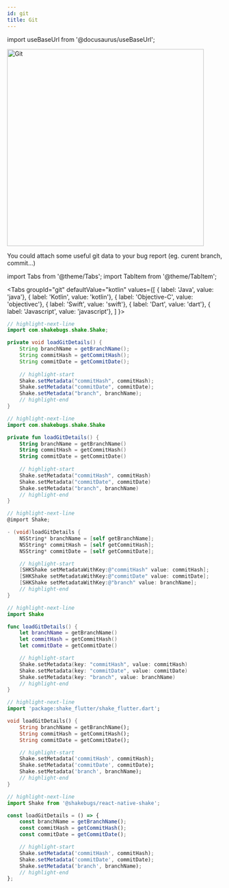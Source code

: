 ```yaml
---
id: git
title: Git
---
```

import useBaseUrl from '@docusaurus/useBaseUrl';

<div class='text--center'>
<img
  alt='Git'
  src={useBaseUrl('img/docs-git@2x.png')}
  width='460'
/>
</div>

You could attach some useful git data to your bug report (eg. curent branch, commit...)

import Tabs from '@theme/Tabs';
import TabItem from '@theme/TabItem';

<Tabs
  groupId="git"
  defaultValue="kotlin"
  values={[
    { label: 'Java', value: 'java'},
    { label: 'Kotlin', value: 'kotlin'},
    { label: 'Objective-C', value: 'objectivec'},
    { label: 'Swift', value: 'swift'},
    { label: 'Dart', value: 'dart'},
    { label: 'Javascript', value: 'javascript'},
  ]
}>

<TabItem value="java">

```java title="App.java"
// highlight-next-line
import com.shakebugs.shake.Shake;

private void loadGitDetails() {
    String branchName = getBranchName();
    String commitHash = getCommitHash();
    String commitDate = getCommitDate();
    
    // highlight-start
    Shake.setMetadata("commitHash", commitHash);
    Shake.setMetadata("commitDate", commitDate);
    Shake.setMetadata("branch", branchName);
    // highlight-end
}
```

</TabItem>

<TabItem value="kotlin">

```kotlin title="App.kt"
// highlight-next-line
import com.shakebugs.shake.Shake

private fun loadGitDetails() {
    String branchName = getBranchName()
    String commitHash = getCommitHash()
    String commitDate = getCommitDate()
    
    // highlight-start
    Shake.setMetadata("commitHash", commitHash)
    Shake.setMetadata("commitDate", commitDate)
    Shake.setMetadata("branch", branchName)
    // highlight-end    
}
```

</TabItem>

<TabItem value="objectivec">

```objectivec title="AppDelegate.m"
// highlight-next-line
@import Shake;

- (void)loadGitDetails {
    NSString* branchName = [self getBranchName];
    NSString* commitHash = [self getCommitHash];
    NSString* commitDate = [self getCommitDate];

    // highlight-start
    [SHKShake setMetadataWithKey:@"commitHash" value: commitHash];
    [SHKShake setMetadataWithKey:@"commitDate" value: commitDate];
    [SHKShake setMetadataWithKey:@"branch" value: branchName];
    // highlight-end
}
```

</TabItem>

<TabItem value="swift">

```swift title="AppDelegate.swift"
// highlight-next-line
import Shake

func loadGitDetails() {
    let branchName = getBranchName()
    let commitHash = getCommitHash()
    let commitDate = getCommitDate()

    // highlight-start
    Shake.setMetadata(key: "commitHash", value: commitHash)
    Shake.setMetadata(key: "commitDate", value: commitDate)
    Shake.setMetadata(key: "branch", value: branchName)
    // highlight-end
}
```

</TabItem>

<TabItem value="dart">

```dart title="main.dart"
// highlight-next-line
import 'package:shake_flutter/shake_flutter.dart';

void loadGitDetails() {
    String branchName = getBranchName();
    String commitHash = getCommitHash();
    String commitDate = getCommitDate();

    // highlight-start
    Shake.setMetadata('commitHash', commitHash);
    Shake.setMetadata('commitDate', commitDate);
    Shake.setMetadata('branch', branchName);
    // highlight-end
}
```

</TabItem>

<TabItem value="javascript">

```javascript title="main.js"
// highlight-next-line
import Shake from '@shakebugs/react-native-shake';

const loadGitDetails = () => {
    const branchName = getBranchName();
    const commitHash = getCommitHash();
    const commitDate = getCommitDate();

    // highlight-start
    Shake.setMetadata('commitHash', commitHash);
    Shake.setMetadata('commitDate', commitDate);
    Shake.setMetadata('branch', branchName);
    // highlight-end
};
```

</TabItem>

</Tabs>

